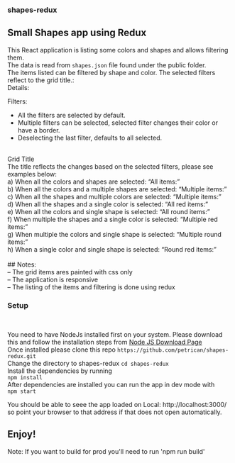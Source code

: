 ### shapes-redux
## Small Shapes app using Redux

This React application is listing some colors and shapes and allows filtering them. <br />
The data is read from `shapes.json` file found under the public folder. <br />
The items listed can be filtered by shape and color. The selected filters reflect to the grid title.:
<br />
Details:


Filters: <br />
- All the filters are selected by default. <br />
- Multiple filters can be selected, selected filter changes their color or
have a border.<br />
- Deselecting the last filter, defaults to all selected.
<br />
Grid Title <br />
The title reflects the changes based on the selected filters, please see
examples below: <br />
a) When all the colors and shapes are selected: “All items:” <br />
b) When all the colors and a multiple shapes are selected: “Multiple
items:” <br />
c) When all the shapes and multiple colors are selected: “Multiple items:” <br />
d) When all the shapes and a single color is selected: “All red items:” <br />
e) When all the colors and single shape is selected: “All round items:” <br />
f) When multiple the shapes and a single color is selected: “Multiple red
items:” <br />
g) When multiple the colors and single shape is selected: “Multiple round
items:” <br />
h) When a single color and single shape is selected: “Round red items:” <br />
 <br />
## Notes: <br />
– The grid items ares painted with css only <br />
– The application is responsive <br />
– The listing of the items and filtering is done using redux <br />

### Setup <br />

 <br />
 
 You need to have NodeJs installed first on your system. Please download this and follow the installation steps from [Node JS Download Page](https://nodejs.org/en/download/)
 <br />
 Once installed please clone this repo `https://github.com/petrican/shapes-redux.git`
 <br />
Change the directory to shapes-redux
`cd shapes-redux`
<br />
Install the dependencies by running
<br >
`npm install`
<br />
After dependencies are installed you can run the app in dev mode with
<br />
`npm start`
<br />

You should be able to seee the app loaded on  Local:            http://localhost:3000/  so point your browser to that address if that does not open automatically.

## Enjoy!


Note: If you want to build for prod you'll need to run 'npm run build'






 
